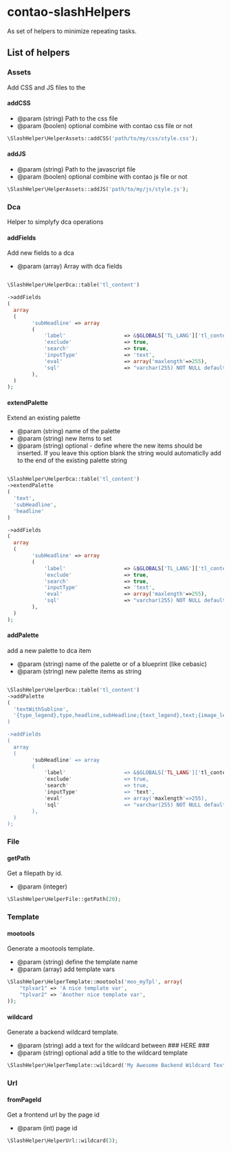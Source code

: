 # contao-slashHelpers #

As set of helpers to minimize repeating tasks.

## List of helpers ##

### Assets ###

Add CSS and JS files to the <head>

#### addCSS ####

- @param (string) Path to the css file
- @param (boolen) optional combine with contao css file or not

```php
\SlashHelper\HelperAssets::addCSS('path/to/my/css/style.css');
```

#### addJS ####

- @param (string) Path to the javascript file
- @param (boolen) optional combine with contao js file or not

```php
\SlashHelper\HelperAssets::addJS('path/to/my/js/style.js');
```

### Dca ###

Helper to simplyfy dca operations


#### addFields ####
Add new fields to a dca

- @param (array) Array with dca fields 

```php

\SlashHelper\HelperDca::table('tl_content')

->addFields
(
  array
  (
		'subHeadline' => array
		(
			'label'                   => &$GLOBALS['TL_LANG']['tl_content']['subHeadline'],
			'exclude'                 => true,
			'search'                  => true,
			'inputType'               => 'text',
			'eval'                    => array('maxlength'=>255),
			'sql'                     => "varchar(255) NOT NULL default ''"
		),
  )
);

```


#### extendPalette ####
Extend an existing palette

- @param (string) name of the palette
- @param (string) new items to set
- @param (string) optional - define where the new items should be inserted. If you leave this option blank the string would automaticlly add to the end of the existing palette string

```php

\SlashHelper\HelperDca::table('tl_content')
->extendPalette
(
  'text',
  'subHeadline',
  'headline'
)

->addFields
(
  array
  (
		'subHeadline' => array
		(
			'label'                   => &$GLOBALS['TL_LANG']['tl_content']['subHeadline'],
			'exclude'                 => true,
			'search'                  => true,
			'inputType'               => 'text',
			'eval'                    => array('maxlength'=>255),
			'sql'                     => "varchar(255) NOT NULL default ''"
		),
  )
);

```
#### addPalette ####
add a new palette to dca item

- @param (string) name of the palette or of a blueprint (like cebasic)
- @param (string) new palette items as string

```php

\SlashHelper\HelperDca::table('tl_content')
->addPalette
(
  'textWithSubline',
  '{type_legend},type,headline,subHeadline;{text_legend},text;{image_legend},addImage;{protected_legend:hide},protected;{expert_legend:hide},guests,cssID,space;{invisible_legend:hide},invisible,start,stop''
)

->addFields
(
  array
  (
		'subHeadline' => array
		(
			'label'                   => &$GLOBALS['TL_LANG']['tl_content']['subHeadline'],
			'exclude'                 => true,
			'search'                  => true,
			'inputType'               => 'text',
			'eval'                    => array('maxlength'=>255),
			'sql'                     => "varchar(255) NOT NULL default ''"
		),
  )
);

```


### File ###

#### getPath ####

Get a filepath by id.

- @param (integer) 

```php
\SlashHelper\HelperFile::getPath(20);
```


### Template ###

#### mootools ####

Generate a mootools template.

- @param (string) define the template name
- @param (array) add template vars

```php
\SlashHelper\HelperTemplate::mootools('moo_myTpl', array(
	"tplvar1" => 'A nice template var',
	"tplvar2" => 'Another nice template var',
));
```

#### wildcard ####

Generate a backend wildcard template.

- @param (string) add a text for the wildcard between ### HERE ###
- @param (string) optional add a title to the wildcard template

```php
\SlashHelper\HelperTemplate::wildcard('My Awesome Backend Wildcard Text', 'A optional title');
```

### Url ###

#### fromPageId ####

Get a frontend url by the page id

- @param (int) page id

```php
\SlashHelper\HelperUrl::wildcard(3);
```
